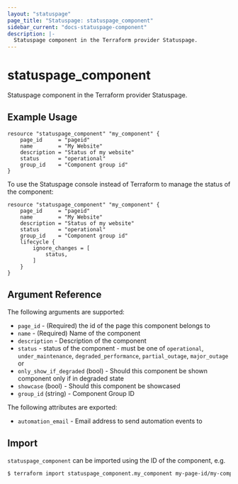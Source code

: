```yaml
---
layout: "statuspage"
page_title: "Statuspage: statuspage_component"
sidebar_current: "docs-statuspage-component"
description: |-
  Statuspage component in the Terraform provider Statuspage.
---
```


# statuspage_component

Statuspage component in the Terraform provider Statuspage.

## Example Usage

```hcl
resource "statuspage_component" "my_component" {
    page_id     = "pageid"
    name        = "My Website"
    description = "Status of my website"
    status      = "operational"
    group_id    = "Component group id"
}
```

To use the Statuspage console instead of Terraform to manage the status
of the component:

```hcl
resource "statuspage_component" "my_component" {
    page_id     = "pageid"
    name        = "My Website"
    description = "Status of my website"
    status      = "operational"
    group_id    = "Component group id"
    lifecycle {
        ignore_changes = [
            status,
        ]
    }
}
```

## Argument Reference

The following arguments are supported:

 * `page_id` - (Required) the id of the page this component belongs to
 * `name` - (Required) Name of the component
 * `description` - Description of the component
 * `status` - status of the component - must be one of `operational`, `under_maintenance`, `degraded_performance`, `partial_outage`, `major_outage` or ` `
 * `only_show_if_degraded` (bool) - Should this component be shown component only if in degraded state
 * `showcase` (bool) - Should this component be showcased
 * `group_id` (string) - Component Group ID

The following attributes are exported:

 * `automation_email` - Email address to send automation events to

## Import

`statuspage_component` can be imported using the ID of the component, e.g.

```sh
$ terraform import statuspage_component.my_component my-page-id/my-component-id
```

